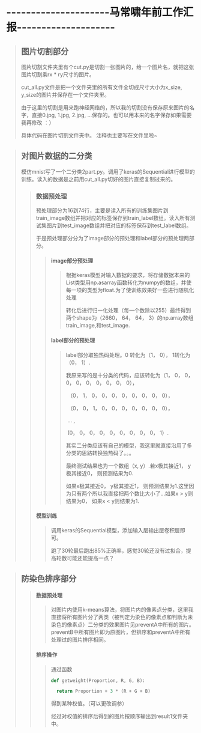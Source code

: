 # ---------------------马常啸年前工作汇报--------------------

> ## 图片切割部分
>
> 图片切割文件夹里有个cut.py是切割一张图片的，给一个图片名，就把这张图片切割乘rx * ry尺寸的图片。
>
> cut_all.py文件是把一个文件夹里的所有文件全切成尺寸大小为x_size, y_size的图片并保存在一个文件夹里。
>
> 由于这里的切割是用来跑神经网络的，所以我的切割没有保存原来图片的名字，直接0.jpg, 1.jpg, 2.jpg, ...保存的。也可以用本来的名字保存如果需要我再修改   ：）
>
> 具体代码在图片切割文件夹中。 注释也主要写在文件里啦~





> ## 对图片数据的二分类
>
> 模仿mnist写了一个二分类2part.py。调用了keras的Sequential进行模型的训练。读入的数据是之前用cut_all.py切好的图片直接复制过来的。
>
> > ### 数据预处理
> >
> > 预处理部分为16到74行，主要是读入所有的训练集图片到train_image数组并把对应的标签保存到train_label数组。读入所有测试集图片到test_image数组并把对应的标签保存到test_label数组。
> >
> > 于是预处理部分分为了image部分的预处理和label部分的预处理两部分。
> >
> > > #### image部分预处理
> > >
> > > > 根据keras模型对输入数据的要求，将存储数据本来的List类型用np.asarray函数转化为numpy的数组，并使每一项的类型为float.为了使训练效果好一些进行随机化处理
> > > >
> > > > 转化后进行归一化处理（每一个数除以255）最终得到两个shape为（2660， 64， 64， 3）的np.array数组train_image,和test_image.
> > >
> > >  
> > >
> > > #### label部分的预处理
> > >
> > > > label部分取独热码处理。0 转化为（1， 0）， 1转化为（0， 1）.
> > > >
> > > > 我原来写的是十分类的代码，应该转化为（1， 0， 0， 0， 0， 0， 0， 0， 0， 0），
> > > >
> > > > ​                                                                      （0， 1， 0， 0， 0， 0， 0， 0， 0， 0），
> > > >
> > > > ​                                                                       （0， 0， 1， 0， 0， 0， 0， 0， 0， 0），
> > > >
> > > > ​                                                                                                 ...                                            ,
> > > >
> > > > ​                                                                          (0， 0， 0， 0， 0， 0， 0， 0， 0， 1）.
> > > >
> > > > 其实二分类应该有自己的模型，我这里就直接沿用了多分类的思路转换独热码了。。。
> > > >
> > > > 最终测试结果也为一个数组（x, y）.若x极其接近1， y极其接近0， 则预测结果为0.
> > > >
> > > > 如果x极其接近0， y极其接近1， 则预测结果为1.这里因为只有两个所以我直接把两个数比大小了...如果x > y则结果为0， 如果x < y则结果为1.
> >
> >  #### 模型训练
> >
> > > 调用keras的Sequential模型，添加输入层输出层卷积层即可。
> > >
> > > 跑了30轮最后跑出85%正确率，感觉30轮还没有过拟合，提高轮数可能还能提高一点？





> ## 防染色排序部分
>
> > #### 数据预处理
> >
> > > 对图片内使用k-means算法，将图片内的像素点分类，这里我直接将所有图片分了两类（被判定为染色的像素点和判断为未染色的像素点）二分类的效果图片见preventA中所有的图片。preventB中所有图片即为原图片，但排序和preventA中所有处理过的图片排序相同。
> >
> >  
> >
> >  
> >
> > #### 排序操作
> >
> > > 通过函数
> > >
> > > ```python
> > > def getweight(Proportion, R, G, B):
> > > 
> > >   return Proportion + 3 * (R + G + B)
> > > ```
> > >
> > > 得到某种权值。（可以更改调参）
> > >
> > > 经过对权值的排序后得到的图片按顺序输出到result1文件夹中。

